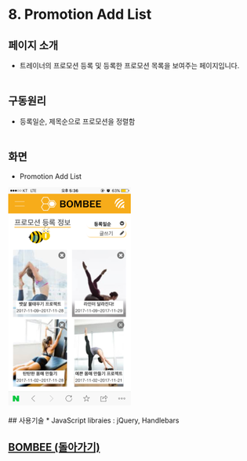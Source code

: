 # 8. Promotion Add List

## 페이지 소개
* 트레이너의 프로모션 등록 및 등록한 프로모션 목록을 보여주는 페이지입니다.
<br><br>
## 구동원리
* 등록일순, 제목순으로 프로모션을 정렬함
<br><br>
## 화면

- Promotion Add List

<img src="../Image/프로모션등록정보.png" width="250">
<br><br>
## 사용기술
* JavaScript libraies : jQuery, Handlebars

## [BOMBEE (돌아가기)](../../README.md)<br>
